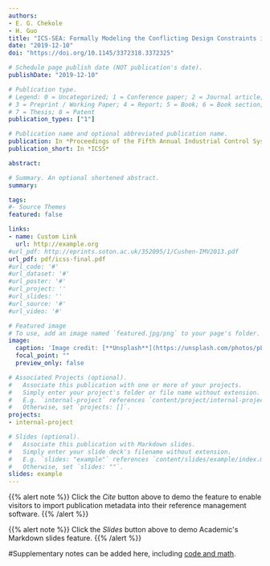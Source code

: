 ```yaml
---
authors:
- E. G. Chekole
- H. Guo
title: "ICS-SEA: Formally Modeling the Conflicting Design Constraints in ICS"
date: "2019-12-10"
doi: "https://doi.org/10.1145/3372318.3372325"

# Schedule page publish date (NOT publication's date).
publishDate: "2019-12-10"

# Publication type.
# Legend: 0 = Uncategorized; 1 = Conference paper; 2 = Journal article;
# 3 = Preprint / Working Paper; 4 = Report; 5 = Book; 6 = Book section;
# 7 = Thesis; 8 = Patent
publication_types: ["1"]

# Publication name and optional abbreviated publication name.
publication: In *Proceedings of the Fifth Annual Industrial Control System Security (ICSS) Workshop*
publication_short: In *ICSS*

abstract: 

# Summary. An optional shortened abstract.
summary: 

tags:
#- Source Themes
featured: false

links:
- name: Custom Link
  url: http://example.org
#url_pdf: http://eprints.soton.ac.uk/352095/1/Cushen-IMV2013.pdf
url_pdf: pdf/icss-final.pdf
#url_code: '#'
#url_dataset: '#'
#url_poster: '#'
#url_project: ''
#url_slides: ''
#url_source: '#'
#url_video: '#'

# Featured image
# To use, add an image named `featured.jpg/png` to your page's folder. 
image:
  caption: 'Image credit: [**Unsplash**](https://unsplash.com/photos/pLCdAaMFLTE)'
  focal_point: ""
  preview_only: false

# Associated Projects (optional).
#   Associate this publication with one or more of your projects.
#   Simply enter your project's folder or file name without extension.
#   E.g. `internal-project` references `content/project/internal-project/index.md`.
#   Otherwise, set `projects: []`.
projects:
- internal-project

# Slides (optional).
#   Associate this publication with Markdown slides.
#   Simply enter your slide deck's filename without extension.
#   E.g. `slides: "example"` references `content/slides/example/index.md`.
#   Otherwise, set `slides: ""`.
slides: example
---
```


{{% alert note %}}
Click the *Cite* button above to demo the feature to enable visitors to import publication metadata into their reference management software.
{{% /alert %}}

{{% alert note %}}
Click the *Slides* button above to demo Academic's Markdown slides feature.
{{% /alert %}}

#Supplementary notes can be added here, including [code and math](https://sourcethemes.com/academic/docs/writing-markdown-latex/).
